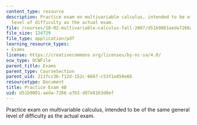 ```yaml
---
content_type: resource
description: Practice exam on multivariable calculus, intended to be of the same general
  level of difficulty as the actual exam.
file: /courses/18-02-multivariable-calculus-fall-2007/d51b9801aeda7266a7b3d97e8163d8ef_prac4b.pdf
file_size: 124729
file_type: application/pdf
learning_resource_types:
- Exams
license: https://creativecommons.org/licenses/by-nc-sa/4.0/
ocw_type: OCWFile
parent_title: Exams
parent_type: CourseSection
parent_uid: 211fcc36-f12d-152c-6667-c53f1e850e66
resourcetype: Document
title: Practice Exam 4B
uid: d51b9801-aeda-7266-a7b3-d97e8163d8ef
---
```

Practice exam on multivariable calculus, intended to be of the same general level of difficulty as the actual exam.